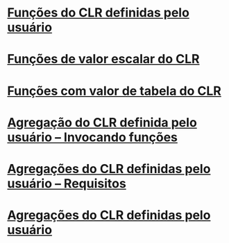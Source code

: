 # [Funções do CLR definidas pelo usuário](clr-user-defined-functions.md)
# [Funções de valor escalar do CLR](clr-scalar-valued-functions.md)
# [Funções com valor de tabela do CLR](clr-table-valued-functions.md)
# [Agregação do CLR definida pelo usuário – Invocando funções](clr-user-defined-aggregate-invoking-functions.md)
# [Agregações do CLR definidas pelo usuário – Requisitos](clr-user-defined-aggregates-requirements.md)
# [Agregações do CLR definidas pelo usuário](clr-user-defined-aggregates.md)
